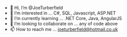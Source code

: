 - 👋 Hi, I’m @JoeTurberfield
- 👀 I’m interested in ... C#, SQL, Javascript, ASP.NET
- 🌱 I’m currently learning ... .NET Core, Java, AngularJS
- 💞️ I’m looking to collaborate on ... any of code above
- 📫 How to reach me ... joeturberfield@hotmail.co.uk

<!---
JoeTurberfield/JoeTurberfield is a ✨ special ✨ repository because its `README.md` (this file) appears on your GitHub profile.
You can click the Preview link to take a look at your changes.
--->

